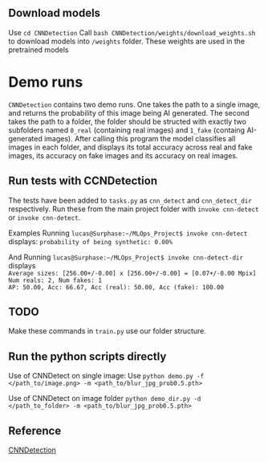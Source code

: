 ## Download models
Use `cd CNNDetection`
Call `bash CNNDetection/weights/download_weights.sh` to download models into `/weights` folder. These weights are used in the pretrained models

# Demo runs
`CNNDetection` contains two demo runs. One takes the path to a single image, and returns the probability of this image being AI generated. The second takes the path to a folder, the folder should be structed with exactly two subfolders named `0_real` (containing real images) and `1_fake` (containg AI-generated images). After calling this program the model classifies all images in each folder, and displays its total accuracy across real and fake images, its accuracy on fake images and its accuracy on real images.

## Run tests with CCNDetection
The tests have been added to `tasks.py` as `cnn_detect` and `cnn_detect_dir` respectively. Run these from the main project folder with `invoke cnn-detect` or  `invoke cnn-detect`.

Examples
Running
`lucas@Surphase:~/MLOps_Project$ invoke cnn-detect` displays:
`probability of being synthetic: 0.00%`

And Running
`lucas@Surphase:~/MLOps_Project$ invoke cnn-detect-dir`
displays \
`Average sizes: [256.00+/-0.00] x [256.00+/-0.00] = [0.07+/-0.00 Mpix]`\
`Num reals: 2, Num fakes: 1`\
`AP: 50.00, Acc: 66.67, Acc (real): 50.00, Acc (fake): 100.00`

## TODO
Make these commands in `train.py` use our folder structure.

## Run the python scripts directly
Use of CNNDetect on single image:
Use `python demo.py -f </path_to/image.png> -m <path_to/blur_jpg_prob0.5.pth>`

Use of CNNDetect on image folder
`python demo_dir.py -d </path_to_folder> -m <path_to/blur_jpg_prob0.5.pth>`

## Reference
[CNNDetection](https://github.com/PeterWang512/CNNDetection)

